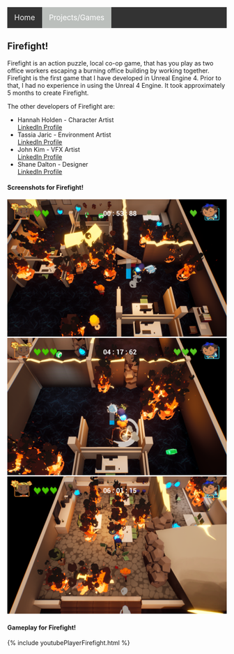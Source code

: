 <style>
.topnav
{
	overflow: hidden;
	background-color: #333;
}

.topnav a
{
	float: left;
	color: #f2f2f2;
	text-align: center;
	padding: 14px 16px;
	text-decoration: none;
	font-size: 17px;
}

.topnav a:hover 
{
  background-color: #ddd;
  color: black;
}

.topnav a.active 
{
  background-color: #bbbfbc;
  color: white;
}
</style>

<div class="topnav">
<a href="https://stevencoombe.github.io/Portfolio/">Home</a>
<a class="active" href="projects.html">Projects/Games</a>
</div>

<body>
<div class="Firefight">
<h2>Firefight!</h2>
<p>Firefight is an action puzzle, local co-op game, that has you play as two office workers escaping a burning office building by working together.<br>
Firefight is the first game that I have developed in Unreal Engine 4. Prior to that, I had no experience in using the Unreal 4 Engine. It took approximately 5 months to create Firefight.<br></p>
<p>The other developers of Firefight are: <br>
<ul>
<li>Hannah Holden - Character Artist <br>
<a href = "https://www.linkedin.com/in/hannahholden015/" title="Linkedin Profile">LinkedIn Profile</a> <br> </li>
<li>Tassia Jaric - Environment Artist <br>
<a href = "https://www.linkedin.com/in/tassiajaric/" title="Linkedin Profile">LinkedIn Profile</a> <br> </li>
<li>John Kim - VFX Artist <br>
<a href = "https://www.linkedin.com/in/johnkim92/" title="Linkedin Profile">LinkedIn Profile</a> <br> </li>
<li>Shane Dalton - Designer <br>
<a href = "https://www.linkedin.com/in/shanedaltondesign/" title="Linkedin Profile">LinkedIn Profile</a> <br> </li>
</ul>
</p>
<h4>Screenshots for Firefight!</h4>
<img src = "../images/Firefight/Screenshot1.png"/>
<img src = "../images/Firefight/Screenshot2.png"/>
<img src = "../images/Firefight/Screenshot3.png"/>

<h4>Gameplay for Firefight!</h4>
{% include youtubePlayerFirefight.html %}

</div>
</body>